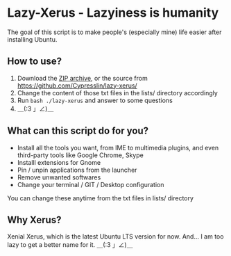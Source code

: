 # Lazy-Xerus - Lazyiness is humanity
The goal of this script is to make people's (especially mine) life easier after installing Ubuntu.

## How to use?
1. Download the [ZIP archive](https://github.com/Cypresslin/lazy-xerus/archive/master.zip), or the source from https://github.com/Cypresslin/lazy-xerus/
2. Change the content of those txt files in the lists/ directory accordingly
3. Run `bash ./lazy-xerus` and answer to some questions
4. ＿(:3 」∠)＿

## What can this script do for you?
* Install all the tools you want, from IME to multimedia plugins, and even third-party tools like Google Chrome, Skype
* Installl extensions for Gnome
* Pin / unpin applications from the launcher
* Remove unwanted softwares
* Change your terminal / GIT / Desktop configuration

You can change these anytime from the txt files in lists/ directory

## Why Xerus?
Xenial Xerus, which is the latest Ubuntu LTS version for now.
And... I am too lazy to get a better name for it. ＿(:3 」∠)＿
